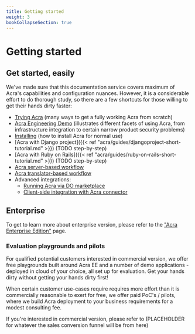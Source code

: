 ```yaml
---
title: Getting started
weight: 3
bookCollapseSection: true
---
```


# Getting started

## Get started, easily

We've made sure that this documentation service covers maximum of Acra's capabilities and configuration nuances. However, it is a considerable effort to do thorough study, so there are a few shortcuts for those willing to get their hands dirty faster:

* [Trying Acra](/acra/getting-started/trying/) (many ways to get a fully working Acra from scratch)
* [Acra Engineering Demo](https://github.com/cossacklabs/acra-engineering-demo#what-is-this) (illustrates different facets of using Acra, from infrastructure integration to certain narrow product security problems)
* [Installing](/acra/getting-started/installing/) (how to install Acra for normal use)
* [Acra with Django project]({{< ref "acra/guides/djangoproject-short-tutorial.md" >}}) (TODO step-by-step)
* [Acra with Ruby on Rails]({{< ref "acra/guides/ruby-on-rails-short-tutorial.md" >}}) (TODO step-by-step)
* [Acra server-based workflow](/acra/guides/integrating-acra-server-into-infrastructure/#integrating-acra-server-into-infrastructure/)
* [Acra translator-based workflow](/acra/guides/integrating-acra-translator-into-new-infrastructure/#usage-of-acratranslator)
* Advanced integrations: 
  * [Running Acra via DO marketplace](/acra/guides/advanced-integrations/digital-ocean-marketplace/)
  * [Client-side integration with Acra connector](http://127.0.0.1:8088/acra/guides/advanced-integrations/client-side-integration-with-acra-connector/#client-side-acraconnector-and-acrawriter)

## Enterprise

To get to learn more about enterprise version, please refer to the ["Acra Enterprise Edition"](/acra/enterprise-edition/) page.

### Evaluation playgrounds and pilots

For qualified potential customers interested in commercial version, we offer free playgrounds built around Acra EE and a number of demo applications - deployed in cloud of your choice, all set up for evaluation. Get your hands dirty without getting your hands dirty first! 

When certain customer use-cases require requires more effort than it is commercially reasonable to exert for free, we offer paid PoC's / pilots, where we build Acra deployment to your business requirements for a modest consulting fee. 

If you're interested in commercial version, please refer to (PLACEHOLDER for whatever the sales conversion funnel will be from here)
